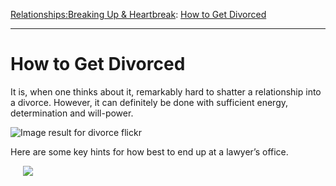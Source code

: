 [Relationships:](https://www.theschooloflife.com/thebookoflife/category/relationships/)[Breaking Up & Heartbreak](https://www.theschooloflife.com/thebookoflife/category/relationships/breaking-up-heartbreak/): [How to Get Divorced](https://www.theschooloflife.com/thebookoflife/how-to-get-divorced-2/)

* * *

# How to Get Divorced

It is, when one thinks about it, remarkably hard to shatter a relationship into a divorce. However, it can definitely be done with sufficient energy, determination and will-power.

![Image result for divorce flickr](https://i.pinimg.com/originals/09/3b/56/093b56703afc14c10bfcb23c2eb0235e.jpg)

Here are some key hints for how best to end up at a lawyer’s office. &nbsp; &nbsp; &nbsp; &nbsp; &nbsp;

&nbsp; &nbsp;&nbsp;
[![](https://img.youtube.com/vi/03263_ieRZk/0.jpg)](https://www.youtube.com/embed/03263_ieRZk '')
